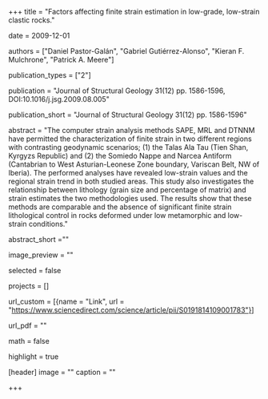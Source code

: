 +++ 
title = "Factors affecting finite strain estimation in low-grade, low-strain clastic rocks."

date = 2009-12-01

authors = ["Daniel Pastor-Galán", "Gabriel Gutiérrez-Alonso", "Kieran F. Mulchrone", "Patrick A. Meere"]

publication_types = ["2"]

publication = "Journal of Structural Geology 31(12) pp. 1586-1596, DOI:10.1016/j.jsg.2009.08.005"

publication_short = "Journal of Structural Geology 31(12) pp. 1586-1596"

abstract = "The computer strain analysis methods SAPE, MRL and DTNNM have permitted the characterization of finite strain in two different regions with contrasting geodynamic scenarios; (1) the Talas Ala Tau (Tien Shan, Kyrgyzs Republic) and (2) the Somiedo Nappe and Narcea Antiform (Cantabrian to West Asturian-Leonese Zone boundary, Variscan Belt, NW of Iberia). The performed analyses have revealed low-strain values and the regional strain trend in both studied areas. This study also investigates the relationship between lithology (grain size and percentage of matrix) and strain estimates the two methodologies used. The results show that these methods are comparable and the absence of significant finite strain lithological control in rocks deformed under low metamorphic and low-strain conditions."

abstract_short =""

image_preview = ""

selected = false

projects = []

url_custom = [{name = "Link", url = "https://www.sciencedirect.com/science/article/pii/S0191814109001783"}]

url_pdf = ""

math = false

highlight = true

[header]
image = ""
caption = ""

+++
